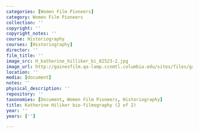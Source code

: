 ```yaml
---
categories: [Women Film Pioneers]
category: Women Film Pioneers
collection: ''
copyright: ''
copyright_notes: ''
course: Historiography
courses: [Historiography]
director: ''
film_title: ''
image_src: H_katherine_hilliker_bi_82523-2.jpg
image_url: http://gainesfilm.qa-lamp.ccnmtl.columbia.edu/sites/files/gainesfilm/images/H_katherine_hilliker_bi_82523-2.jpg
location: ''
media: [document]
notes: ''
physical_description: ''
repository: ''
taxonomies: [Document, Women Film Pioneers, Historiography]
title: Katherine Hiliker bio-filmography (2 of 2)
year: ''
years: ['']

---
```

